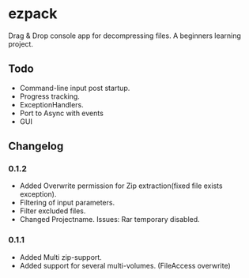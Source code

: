 # ezpack
Drag &amp; Drop console app for decompressing files.
A beginners learning project.

## Todo

* Command-line input post startup.
* Progress tracking.
* ExceptionHandlers.
* Port to Async with events
* GUI

## Changelog
   

### 0.1.2
* Added Overwrite permission for Zip extraction(fixed file exists exception).
* Filtering of input parameters.
* Filter excluded files.
* Changed Projectname.
Issues:
Rar temporary disabled.

### 0.1.1
* Added Multi zip-support.
* Added support for several multi-volumes. (FileAccess overwrite)
